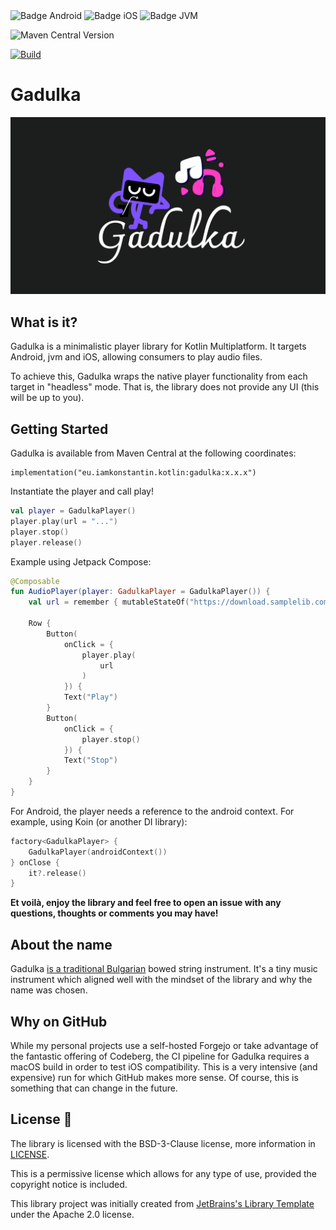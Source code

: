 <div>
 <img src="https://img.shields.io/badge/Platform-Android-brightgreen.svg?logo=android" alt="Badge Android" />

<img src="https://img.shields.io/badge/Platform-iOS%20%2F%20macOS-lightgrey.svg?logo=apple" alt="Badge iOS" />

<img src="https://img.shields.io/badge/Platform-JVM-8A2BE2.svg?logo=openjdk" alt="Badge JVM" />

</div>

![Maven Central Version](https://img.shields.io/maven-central/v/eu.iamkonstantin.kotlin/gadulka)

[![Build](https://github.com/kkostov/gadulka/actions/workflows/gradle.yml/badge.svg)](https://github.com/kkostov/gadulka/actions/workflows/gradle.yml)

# Gadulka

![Kodee with a music icon](./images/kodee.jpg)

## What is it?

Gadulka is a minimalistic player library for Kotlin Multiplatform. It targets Android, jvm and iOS, allowing consumers
to play audio files.

To achieve this, Gadulka wraps the native player functionality from each target in "headless" mode. That is, the library
does not provide any UI (this will be up to you).

## Getting Started

Gadulka is available from Maven Central at the following coordinates:

```
implementation("eu.iamkonstantin.kotlin:gadulka:x.x.x")
```

Instantiate the player and call play!

```kotlin
val player = GadulkaPlayer()
player.play(url = "...")
player.stop()
player.release()
```

Example using Jetpack Compose:

```kotlin
@Composable
fun AudioPlayer(player: GadulkaPlayer = GadulkaPlayer()) {
    val url = remember { mutableStateOf("https://download.samplelib.com/wav/sample-12s.wav") }

    Row {
        Button(
            onClick = {
                player.play(
                    url
                )
            }) {
            Text("Play")
        }
        Button(
            onClick = {
                player.stop()
            }) {
            Text("Stop")
        }
    }
}
```

For Android, the player needs a reference to the android context. For example, using Koin (or another DI library):

```kotlin
factory<GadulkaPlayer> {
    GadulkaPlayer(androidContext())
} onClose {
    it?.release()
}
```

**Et voilà, enjoy the library and feel free to open an issue with any questions, thoughts or comments you may have!**

## About the name

Gadulka [is a traditional Bulgarian](https://en.wikipedia.org/wiki/Gadulka) bowed string instrument. It's a tiny music
instrument which aligned well with the mindset of the library and why the name was chosen.

## Why on GitHub

While my personal projects use a self-hosted Forgejo or take advantage of the fantastic offering of Codeberg, the CI
pipeline for Gadulka requires a macOS build in order to test iOS compatibility. This is a very intensive (and expensive)
run for which GitHub makes more sense. Of course, this is something that can change in the future.

## License 📃

The library is licensed with the BSD-3-Clause license, more information in [LICENSE](LICENSE).

This is a permissive license which allows for any type of use, provided the copyright notice is included.

This library project was initially created
from [JetBrains's Library Template](https://github.com/Kotlin/multiplatform-library-template) under the Apache 2.0
license.
